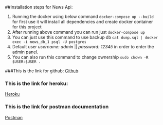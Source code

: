 ##Installation steps for News Api:
1. Running the docker using below command
`docker-compose up --build` for first use it will install all
dependencies and create docker container for this project
2. After running above command you can run just `docker-compose up`
3. You can just use this command to use backup db 
`cat dump.sql | docker exec -i news_db_1 psql -U postgres
`
4. Default user *username: admin* ||
*password: 12345* in order to enter the admin panel.
5. You can also run this command to change ownership
`sudo chown -R $USER:$USER .`


###This is the link for github: 
[Github](https://link-url-here.org)


### This is the link for heroku:
[Heroku](https://link-url-here.org)

### This is the link for postman documentation
[Postman](https://documenter.getpostman.com/view/10331149/UVsTphSs)